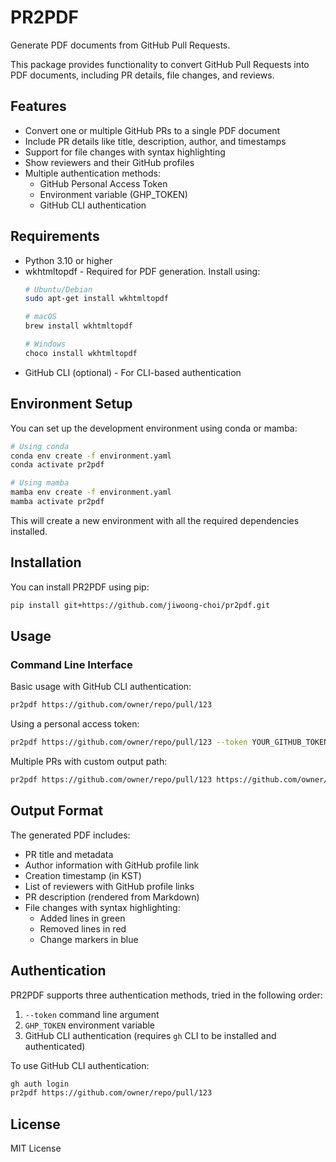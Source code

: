 # PR2PDF

Generate PDF documents from GitHub Pull Requests.

This package provides functionality to convert GitHub Pull Requests into PDF documents,
including PR details, file changes, and reviews.

## Features

- Convert one or multiple GitHub PRs to a single PDF document
- Include PR details like title, description, author, and timestamps
- Support for file changes with syntax highlighting
- Show reviewers and their GitHub profiles
- Multiple authentication methods:
  - GitHub Personal Access Token
  - Environment variable (GHP_TOKEN)
  - GitHub CLI authentication

## Requirements

- Python 3.10 or higher
- wkhtmltopdf - Required for PDF generation. Install using:
  ```bash
  # Ubuntu/Debian
  sudo apt-get install wkhtmltopdf

  # macOS
  brew install wkhtmltopdf

  # Windows
  choco install wkhtmltopdf
  ```
- GitHub CLI (optional) - For CLI-based authentication

## Environment Setup

You can set up the development environment using conda or mamba:

```bash
# Using conda
conda env create -f environment.yaml
conda activate pr2pdf

# Using mamba
mamba env create -f environment.yaml
mamba activate pr2pdf
```

This will create a new environment with all the required dependencies installed.

## Installation

You can install PR2PDF using pip:

```bash
pip install git+https://github.com/jiwoong-choi/pr2pdf.git
```

## Usage

### Command Line Interface

Basic usage with GitHub CLI authentication:
```bash
pr2pdf https://github.com/owner/repo/pull/123
```

Using a personal access token:
```bash
pr2pdf https://github.com/owner/repo/pull/123 --token YOUR_GITHUB_TOKEN
```

Multiple PRs with custom output path:
```bash
pr2pdf https://github.com/owner/repo/pull/123 https://github.com/owner/repo/pull/456 --output-path my_prs.pdf
```

## Output Format

The generated PDF includes:
- PR title and metadata
- Author information with GitHub profile link
- Creation timestamp (in KST)
- List of reviewers with GitHub profile links
- PR description (rendered from Markdown)
- File changes with syntax highlighting:
  - Added lines in green
  - Removed lines in red
  - Change markers in blue

## Authentication

PR2PDF supports three authentication methods, tried in the following order:

1. `--token` command line argument
2. `GHP_TOKEN` environment variable
3. GitHub CLI authentication (requires `gh` CLI to be installed and authenticated)

To use GitHub CLI authentication:
```bash
gh auth login
pr2pdf https://github.com/owner/repo/pull/123
```

## License

MIT License
